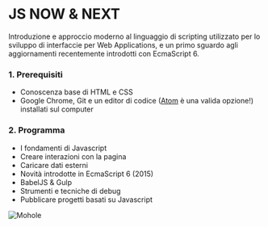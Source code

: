 # JS NOW & NEXT

Introduzione e approccio moderno al linguaggio di scripting utilizzato per lo sviluppo di interfaccie per Web Applications, e un primo sguardo agli aggiornamenti recentemente introdotti con EcmaScript 6.

### 1. Prerequisiti
* Conoscenza base di HTML e CSS
* Google Chrome, Git e un editor di codice ([Atom](https://atom.io/) è una valida opzione!) installati sul computer

### 2. Programma
* I fondamenti di Javascript
* Creare interazioni con la pagina
* Caricare dati esterni
* Novità introdotte in EcmaScript 6 (2015)
* BabelJS & Gulp
* Strumenti e tecniche di debug
* Pubblicare progetti basati su Javascript

![Mohole](https://avatars2.githubusercontent.com/u/5365400?v=3&s=200)
